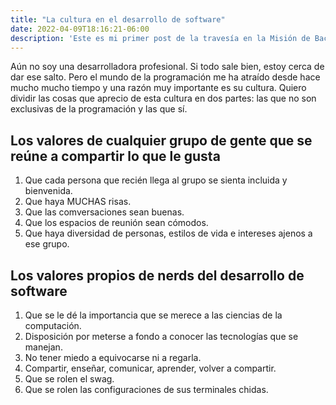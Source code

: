 ```yaml
---
title: "La cultura en el desarrollo de software"
date: 2022-04-09T18:16:21-06:00
description: 'Este es mi primer post de la travesía en la Misión de Backend con Node JS de Launch X.'
---
```


Aún no soy una desarrolladora profesional. Si todo sale bien, estoy cerca de dar ese salto. Pero el mundo de la programación me ha atraído desde hace mucho mucho tiempo y una razón muy importante es su cultura. Quiero dividir las cosas que aprecio de esta cultura en dos partes: las que no son exclusivas de la programación y las que sí.

## Los valores de cualquier grupo de gente que se reúne a compartir lo que le gusta

1. Que cada persona que recién llega al grupo se sienta incluida y bienvenida.
2. Que haya MUCHAS risas.
3. Que las comversaciones sean buenas.
4. Que los espacios de reunión sean cómodos.
5. Que haya diversidad de personas, estilos de vida e intereses ajenos a ese grupo.

## Los valores propios de nerds del desarrollo de software

1. Que se le dé la importancia que se merece a las ciencias de la computación.
2. Disposición por meterse a fondo a conocer las tecnologías que se manejan.
3. No tener miedo a equivocarse ni a regarla.
4. Compartir, enseñar, comunicar, aprender, volver a compartir.
5. Que se rolen el swag.
6. Que se rolen las configuraciones de sus terminales chidas.
